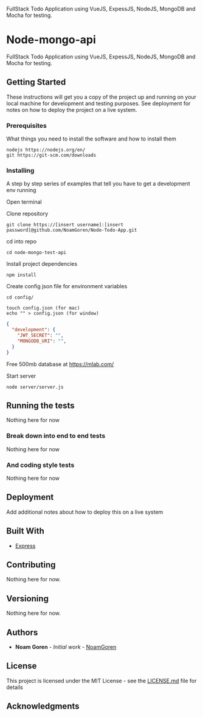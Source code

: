 FullStack Todo Application using VueJS, ExpessJS, NodeJS, MongoDB and Mocha for testing.

# Node-mongo-api

FullStack Todo Application using VueJS, ExpessJS, NodeJS, MongoDB and Mocha for testing.

## Getting Started

These instructions will get you a copy of the project up and running on your local machine for development and testing purposes. See deployment for notes on how to deploy the project on a live system.

### Prerequisites

What things you need to install the software and how to install them

```
nodejs https://nodejs.org/en/
git https://git-scm.com/downloads
```

### Installing

A step by step series of examples that tell you have to get a development env running

Open terminal

Clone repository

```
git clone https://[insert username]:[insert password]@github.com/NoamGoren/Node-Todo-App.git
```

cd into repo

```
cd node-mongo-test-api
```

Install project dependencies

```
npm install
```

Create config json file for environment variables

```
cd config/

touch config.json (for mac)
echo "" > config.json (for window)
```

```json
{
  "development": {
    "JWT_SECRET": "",
    "MONGODB_URI": "",
  }
}
```

Free 500mb database at https://mlab.com/

Start server

```
node server/server.js
```

## Running the tests

Nothing here for now

### Break down into end to end tests

Nothing here for now

### And coding style tests

Nothing here for now

## Deployment

Add additional notes about how to deploy this on a live system

## Built With

* [Express](https://expressjs.com/)

## Contributing

Nothing here for now.

## Versioning

Nothing here for now.

## Authors

* **Noam Goren** - *Initial work* - [NoamGoren](https://github.com/NoamGoren)


## License

This project is licensed under the MIT License - see the [LICENSE.md](LICENSE.md) file for details

## Acknowledgments